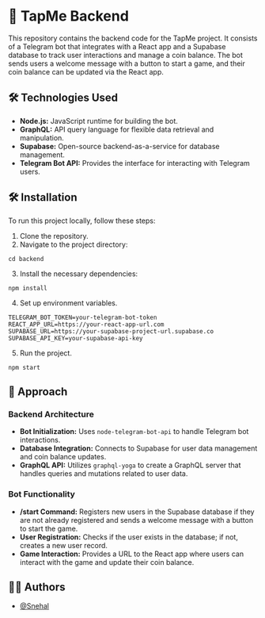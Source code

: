 # 🧩 TapMe Backend

This repository contains the backend code for the TapMe project. It consists of a Telegram bot that integrates with a React app and a Supabase database to track user interactions and manage a coin balance. The bot sends users a welcome message with a button to start a game, and their coin balance can be updated via the React app.

## 🛠️ Technologies Used

- **Node.js:** JavaScript runtime for building the bot.
- **GraphQL:** API query language for flexible data retrieval and manipulation.
- **Supabase:** Open-source backend-as-a-service for database management.
- **Telegram Bot API:** Provides the interface for interacting with Telegram users.

## 🛠️ Installation

To run this project locally, follow these steps:

1. Clone the repository.
2. Navigate to the project directory:

```
cd backend
```

3. Install the necessary dependencies:

```
npm install
```

4. Set up environment variables.

```
TELEGRAM_BOT_TOKEN=your-telegram-bot-token
REACT_APP_URL=https://your-react-app-url.com
SUPABASE_URL=https://your-supabase-project-url.supabase.co
SUPABASE_API_KEY=your-supabase-api-key

```

5. Run the project.

```
npm start
```

## 📖 Approach

### Backend Architecture

- **Bot Initialization:** Uses `node-telegram-bot-api` to handle Telegram bot interactions.
- **Database Integration:** Connects to Supabase for user data management and coin balance updates.
- **GraphQL API:** Utilizes `graphql-yoga` to create a GraphQL server that handles queries and mutations related to user data.

### Bot Functionality

- **/start Command:** Registers new users in the Supabase database if they are not already registered and sends a welcome message with a button to start the game.
- **User Registration:** Checks if the user exists in the database; if not, creates a new user record.
- **Game Interaction:** Provides a URL to the React app where users can interact with the game and update their coin balance.

## 👩‍💻 Authors

- [@Snehal](https://github.com/Snehal-Salvi)

